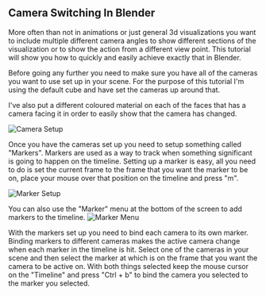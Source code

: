 ## Camera Switching In Blender

More often than not in animations or just general 3d visualizations you want to include multiple different camera angles to show different sections of the visualization or to show the action from a different view point. This tutorial will show you how to quickly and easily achieve exactly that in Blender.

Before going any further you need to make sure you have all of the cameras you want to use set up in your scene. For the purpose of this tutorial I'm using the default cube and have set the cameras up around that. 

I've also put a different coloured material on each of the faces that has a camera facing it in order to easily show that the camera has changed. 

![Camera Setup](http://puu.sh/tYlqp/38fc5db79e.png)

Once you have the cameras set up you need to setup something called "Markers". Markers are used as a way to track when something significant is going to happen on the timeline. Setting up a marker is easy, all you need to do is set the current frame to the frame that you want the marker to be on, place your mouse over that position on the timeline and press "m". 

![Marker Setup](http://puu.sh/tYoQ0/7a7f2af66e.gif)

You can also use the "Marker" menu at the bottom of the screen to add markers to the timeline. 
![Marker Menu](http://puu.sh/tYxn8/1206b0fde0.png)

With the markers set up you need to bind each camera to its own marker. Binding markers to different cameras makes the active camera change when each marker in the timeline is hit. Select one of the cameras in your scene and then select the marker at which is on the frame that you want the camera to be active on. With both things selected keep the mouse cursor on the "Timeline" and press "Ctrl + b" to bind the camera you selected to the marker you selected. 



